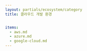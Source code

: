 ```yaml
---
layout: partials/ecosystem/category
title: 클라우드 개발 환경


items:
  - aws.md
  - azure.md
  - google-cloud.md
---
```

